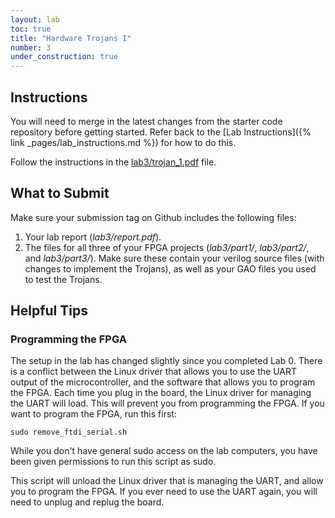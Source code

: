 ```yaml
---
layout: lab
toc: true
title: "Hardware Trojans I"
number: 3
under_construction: true
---
```


## Instructions

You will need to merge in the latest changes from the starter code repository before getting started.  Refer back to the [Lab Instructions]({% link _pages/lab_instructions.md %}) for how to do this.

Follow the instructions in the [lab3/trojan_1.pdf](https://github.com/byu-cpe/ecen522r_security_student/blob/main/lab3/trojan_1.pdf) file.

## What to Submit

Make sure your submission tag on Github includes the following files:
1. Your lab report (*lab3/report.pdf*).
1. The files for all three of your FPGA projects (*lab3/part1/*, *lab3/part2/*, and *lab3/part3/*). Make sure these contain your verilog source files (with changes to implement the Trojans), as well as your GAO files you used to test the Trojans.

## Helpful Tips

### Programming the FPGA

The setup in the lab has changed slightly since you completed Lab 0.  There is a conflict between the Linux driver that allows you to use the UART output of the microcontroller, and the software that allows you to program the FPGA.  Each time you plug in the board, the Linux driver for managing the UART will load.  This will prevent you from programming the FPGA.  If you want to program the FPGA, run this first:

    sudo remove_ftdi_serial.sh

While you don't have general sudo access on the lab computers, you have been given permissions to run this script as sudo.

This script will unload the Linux driver that is managing the UART, and allow you to program the FPGA.  If you ever need to use the UART again, you will need to unplug and replug the board.
